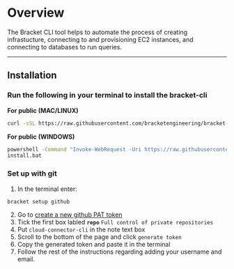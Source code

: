 # Overview

The Bracket CLI tool helps to automate the process of creating infrastucture, connecting to and provisioning EC2 instances, and connecting to databases to run queries.

---

## Installation

 
### Run the following in your terminal to install the bracket-cli
**For public (MAC/LINUX)**
```bash
curl -sSL https://raw.githubusercontent.com/bracketengineering/bracket-cli/refs/heads/main/install/install.sh | bash
```

**For public (WINDOWS)**
```bash
powershell -Command "Invoke-WebRequest -Uri https://raw.githubusercontent.com/bracketengineering/bracket-cli/refs/heads/main/install/install.bat -OutFile install.bat"
install.bat
```


### Set up with git
1. In the terminal enter: 
```bash
bracket setup github
```
2. Go to [create a new github PAT token](https://github.com/settings/tokens/new)
3. Tick the first box labled **`repo`** `Full control of private repositories`
4. Put `cloud-connector-cli` in the note text box
5. Scroll to the bottom of the page and click `generate token`
6. Copy the generated token and paste it in the terminal 
7. Follow the rest of the instructions regarding adding your username and email.

